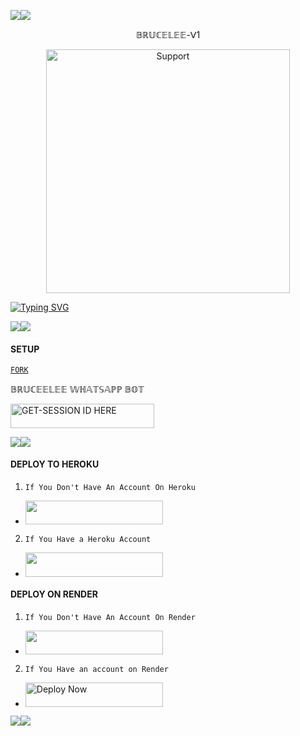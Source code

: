 <a><img src='https://i.imgur.com/LyHic3i.gif'/></a><a><img src='https://i.imgur.com/LyHic3i.gif'/></a>

<p align="center">
 𝔹ℝ𝕌ℂ𝔼𝕃𝔼𝔼-ᐯ1                                   
  

</p>
<p align="center"> 
  <a href="https://whatsapp.com/channel/0029VasEuWcKgsNq2vvRLl25">
    <img alt=Support height="390" src="https://files.catbox.moe/92jgih.jpg"> 
    </p>
 
 
 


<a href="https://git.io/typing-svg"><img src="https://readme-typing-svg.demolab.com?font=Fira+Code&pause=1000&random=false&width=435&lines=THIS+IS+BRUCELEE-V1+MADE+IN+𝕜𝕖𝕟𝕪𝕒+254🇰🇪by milanoscarda" alt="Typing SVG" /></a>



<a><img src='https://i.imgur.com/LyHic3i.gif'/></a><a><img src='https://i.imgur.com/LyHic3i.gif'/></a>


#### SETUP 


[`FORK`](https://github.com/Milanoscarda2/LEMUWEL)

𝔹ℝ𝕌ℂ𝔼𝔼𝕃𝔼𝔼 𝕎ℍ𝔸𝕋𝕊𝔸ℙℙ 𝔹𝕆𝕋 
 


<a href="https://anyway-0t9v.onrender.com"><img title="GET-SESSION ID HERE" src="https://img.shields.io/badge/GET-SESSION ID HERE-h?color=white&style=for-the-badge&logo=render" width="230" height="38.45"/></a></p>
 

<a><img src='https://i.imgur.com/LyHic3i.gif'/></a><a><img src='https://i.imgur.com/LyHic3i.gif'/></a>


#### DEPLOY TO HEROKU 
1. `If You Don't Have An Account On Heroku`

- <a align="center"><a href="https://signup.heroku.com">
 <img src="https://img.shields.io/badge/Create%20Account%20Now-blue?style=for-the-badge&logo=heroku" width="220" height="38.45"/></a></p>

2. `If You Have a Heroku Account`

  - <a align="center"><a href="https://dashboard.heroku.com/new?template=https://github.com/Milanoscarda2/LEMUWEL"> <img src="https://img.shields.io/badge/DEPLOY%20NOW-brown?style=for-the-badge&logo=heroku" width="220" height="38.45"/></a></p>


#### DEPLOY ON RENDER 
1. `If You Don't Have An Account On Render`
- <a href="https://dashboard.render.com/register"><img src="https://img.shields.io/badge/CREATE AN ACCOUNT NOW-h?color=yellow &style=for-the-badge&logo=msi" width="220" height="38.45"/></a></p>

2. `If You Have an account on Render`
- <a href="https://render.com"><img title="Deploy Now" src="https://img.shields.io/badge/DEPLOY NOW-h?color=red&style=for-the-badge&logo=msi" width="220" height="38.45"/></a></p>

<a><img src='https://i.imgur.com/LyHic3i.gif'/></a><a><img src='https://i.imgur.com/LyHic3i.gif'/></a>

